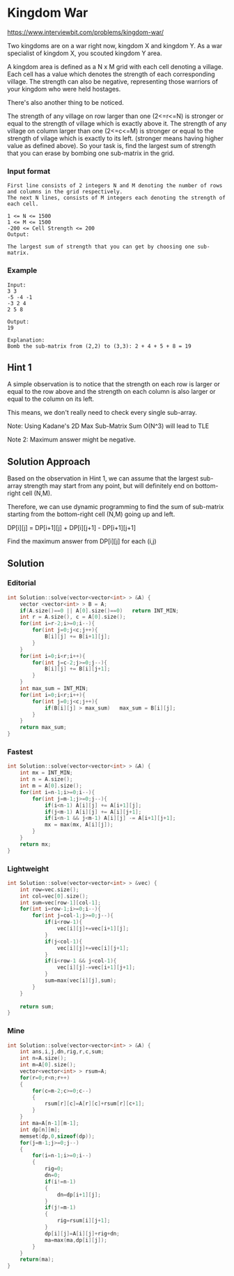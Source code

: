 # Kingdom War

https://www.interviewbit.com/problems/kingdom-war/

Two kingdoms are on a war right now, kingdom X and kingdom Y. As a war specialist of kingdom X, you scouted kingdom Y area.

A kingdom area is defined as a N x M grid with each cell denoting a village.
Each cell has a value which denotes the strength of each corresponding village.
The strength can also be negative, representing those warriors of your kingdom who were held hostages.

There's also another thing to be noticed.

The strength of any village on row larger than one (2<=r<=N) is stronger or equal to the strength of village which is exactly above it.
The strength of any village on column larger than one (2<=c<=M) is stronger or equal to the strength of vilage which is exactly to its left.
(stronger means having higher value as defined above).
So your task is, find the largest sum of strength that you can erase by bombing one sub-matrix in the grid.

### Input format

```
First line consists of 2 integers N and M denoting the number of rows and columns in the grid respectively.
The next N lines, consists of M integers each denoting the strength of each cell.

1 <= N <= 1500
1 <= M <= 1500
-200 <= Cell Strength <= 200
Output:

The largest sum of strength that you can get by choosing one sub-matrix.
```

### Example

```
Input:
3 3
-5 -4 -1
-3 2 4
2 5 8

Output:
19

Explanation:
Bomb the sub-matrix from (2,2) to (3,3): 2 + 4 + 5 + 8 = 19
```

## Hint 1

A simple observation is to notice that the strength on each row is larger or equal to the row above and the strength on each column is also larger or equal to the column on its left.

This means, we don't really need to check every single sub-array.

Note: Using Kadane's 2D Max Sub-Matrix Sum O(N^3) will lead to TLE

Note 2: Maximum answer might be negative.

## Solution Approach

Based on the observation in Hint 1, we can assume that the largest sub-array strength may start from any point, but will definitely end on bottom-right cell (N,M).

Therefore, we can use dynamic programming to find the sum of sub-matrix starting from the bottom-right cell (N,M) going up and left.

DP[i][j] = DP[i+1][j] + DP[i][j+1] - DP[i+1][j+1]

Find the maximum answer from DP[i][j] for each (i,j)


## Solution

### Editorial
```cpp
int Solution::solve(vector<vector<int> > &A) {
    vector <vector<int> > B = A;
    if(A.size()==0 || A[0].size()==0)   return INT_MIN;
    int r = A.size(), c = A[0].size();
    for(int i=r-2;i>=0;i--){
        for(int j=0;j<c;j++){
            B[i][j] += B[i+1][j];
        }
    }
    for(int i=0;i<r;i++){
        for(int j=c-2;j>=0;j--){
            B[i][j] += B[i][j+1];
        }
    }
    int max_sum = INT_MIN;
    for(int i=0;i<r;i++){
        for(int j=0;j<c;j++){
            if(B[i][j] > max_sum)   max_sum = B[i][j];
        }
    }
    return max_sum;
}
```

### Fastest
```cpp
int Solution::solve(vector<vector<int> > &A) {
    int mx = INT_MIN;
    int n = A.size();
    int m = A[0].size();
    for(int i=n-1;i>=0;i--){
        for(int j=m-1;j>=0;j--){
            if(i<n-1) A[i][j] += A[i+1][j];
            if(j<m-1) A[i][j] += A[i][j+1];
            if(i<n-1 && j<m-1) A[i][j] -= A[i+1][j+1];
            mx = max(mx, A[i][j]);
        }
    }
    return mx;
}
```

### Lightweight
```cpp
int Solution::solve(vector<vector<int> > &vec) {
    int row=vec.size();
    int col=vec[0].size();
    int sum=vec[row-1][col-1];
    for(int i=row-1;i>=0;i--){
        for(int j=col-1;j>=0;j--){
            if(i<row-1){
                vec[i][j]+=vec[i+1][j];
            }
            if(j<col-1){
                vec[i][j]+=vec[i][j+1];
            }
            if(i<row-1 && j<col-1){
                vec[i][j]-=vec[i+1][j+1];
            }
            sum=max(vec[i][j],sum);
        }
    }
     
    return sum;
}
```

### Mine
```cpp
int Solution::solve(vector<vector<int> > &A) {
    int ans,i,j,dn,rig,r,c,sum;
    int n=A.size();
    int m=A[0].size();
    vector<vector<int> > rsum=A;
    for(r=0;r<n;r++)
    {
        for(c=m-2;c>=0;c--)
        {
            rsum[r][c]=A[r][c]+rsum[r][c+1];
        }
    }
    int ma=A[n-1][m-1];
    int dp[n][m];
    memset(dp,0,sizeof(dp));
    for(j=m-1;j>=0;j--)
    {
        for(i=n-1;i>=0;i--)
        {
            rig=0;
            dn=0;
            if(i!=n-1)
            {
                dn=dp[i+1][j];
            }
            if(j!=m-1)
            {
                rig=rsum[i][j+1];
            }
            dp[i][j]=A[i][j]+rig+dn;
            ma=max(ma,dp[i][j]);
        }
    }
    return(ma);
}

```
